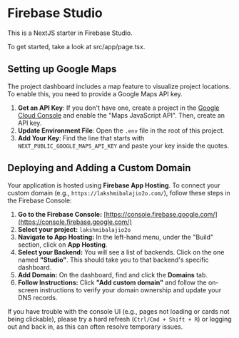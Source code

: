 # Firebase Studio

This is a NextJS starter in Firebase Studio.

To get started, take a look at src/app/page.tsx.

## Setting up Google Maps

The project dashboard includes a map feature to visualize project locations. To enable this, you need to provide a Google Maps API key.

1.  **Get an API Key**: If you don't have one, create a project in the [Google Cloud Console](https://console.cloud.google.com/) and enable the "Maps JavaScript API". Then, create an API key.
2.  **Update Environment File**: Open the `.env` file in the root of this project.
3.  **Add Your Key**: Find the line that starts with `NEXT_PUBLIC_GOOGLE_MAPS_API_KEY` and paste your key inside the quotes.

## Deploying and Adding a Custom Domain

Your application is hosted using **Firebase App Hosting**. To connect your custom domain (e.g., `https://lakshmibalajio2o.com/`), follow these steps in the Firebase Console:

1.  **Go to the Firebase Console:** [https://console.firebase.google.com/](https://console.firebase.google.com/)
2.  **Select your project:** `lakshmibalajio2o`
3.  **Navigate to App Hosting:** In the left-hand menu, under the "Build" section, click on **App Hosting**.
4.  **Select your Backend:** You will see a list of backends. Click on the one named **"Studio"**. This should take you to that backend's specific dashboard.
5.  **Add Domain:** On the dashboard, find and click the **Domains** tab.
6.  **Follow Instructions:** Click **"Add custom domain"** and follow the on-screen instructions to verify your domain ownership and update your DNS records.

If you have trouble with the console UI (e.g., pages not loading or cards not being clickable), please try a hard refresh (`Ctrl/Cmd + Shift + R`) or logging out and back in, as this can often resolve temporary issues.
